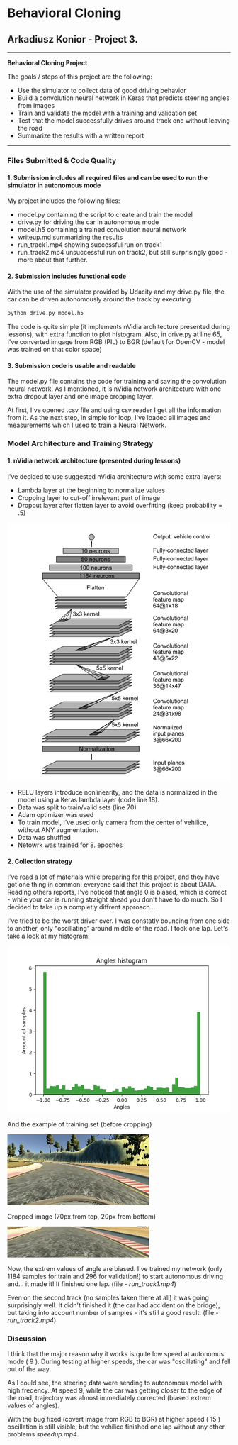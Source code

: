 # **Behavioral Cloning** 

## Arkadiusz Konior - Project 3.

---

**Behavioral Cloning Project**

The goals / steps of this project are the following:
* Use the simulator to collect data of good driving behavior
* Build a convolution neural network in Keras that predicts steering angles from images
* Train and validate the model with a training and validation set
* Test that the model successfully drives around track one without leaving the road
* Summarize the results with a written report


[//]: # (Image References)

[nvidia]: ./imgs/nVidia_model.png "Nvidia model architecture"
[histogram]: ./imgs/histogram.png "Angles' histogram"
[example]: ./imgs/data_example.jpg "Image data example"
[cropped]: ./imgs/data_example_cropped.jpg "Image data example"

---
### Files Submitted & Code Quality

#### 1. Submission includes all required files and can be used to run the simulator in autonomous mode

My project includes the following files:
* model.py containing the script to create and train the model
* drive.py for driving the car in autonomous mode
* model.h5 containing a trained convolution neural network 
* writeup.md summarizing the results
* run_track1.mp4 showing successful run on track1
* run_track2.mp4 unsuccessful run on track2, but still surprisingly good - more about that further.

#### 2. Submission includes functional code
With the use of the simulator provided by Udacity and my drive.py file, the car can be driven autonomously around the track by executing 
```sh
python drive.py model.h5
```
The code is quite simple (it implements nVidia architecture presented during lessons), with extra function to plot histogram. Also, in drive.py at line 65, I've converted imgage from RGB (PIL) to BGR (default  for OpenCV - model was trained on that color space)

#### 3. Submission code is usable and readable

The model.py file contains the code for training and saving the convolution neural network. As I mentioned, it is nVidia network architecture with one extra dropout layer and one image cropping layer.

At first, I've opened .csv file and using csv.reader I get all the information from it. As the next step, in simple for loop, I've loaded all images and measurements which I used to train a Neural Network.

### Model Architecture and Training Strategy

#### 1. nVidia network architecture (presented during lessons)

I've decided to use suggested nVidia architecture with some extra layers:
* Lambda layer at the beginning to normalize values
* Cropping layer to cut-off irrelevant part of image
* Dropout layer after flatten layer to avoid overfitting (keep probability = .5)

![Model][nvidia]

* RELU layers introduce nonlinearity, and the data is normalized in the model using a Keras lambda layer (code line 18). 
* Data was split to train/valid sets (line 70)
* Adam optimizer was used 
* To train model, I've used only camera from the center of vehilice, without ANY augmentation.
* Data was shuffled
* Netowrk was trained for 8. epoches

#### 2. Collection strategy

I've read a lot of materials while preparing for this project, and they have got one thing in common: everyone said that this project is about DATA. Reading others reports, I've noticed that angle 0 is biased, which is correct - while your car is running straight ahead you don't have to do much. So I decided to take up a completly diffrent approach... 

I've tried to be the worst driver ever. I was constatly bouncing from one side to another, only "oscillating" around middle of the road. I took one lap. Let's take a look at my histogram:

![Angles' histogram][histogram]

And the example of training set (before cropping)

![Example image - center][example]

Cropped image (70px from top, 20px from bottom)

![Example cropped image - center][cropped]


Now, the extrem values of angle are biased. I've trained my network (only 1184 samples for train and 296 for validation!) to start autonomous driving and... it made it! It finished one lap. (file  - *run_track1.mp4*)

Even on the second track (no samples taken there at all) it was going surprisingly well. It didn't finished it (the car had accident on the bridge), but taking into account number of samples - it's still a good result. (file  - *run_track2.mp4*)

### Discussion

I think that the major reason why it works is quite low speed at autonomus mode ( 9 ). During testing at higher speeds, the car was "oscillating" and fell out of the way.

As I could see, the steering data were sending to autonomous model with high freqency. At speed 9, while the car was getting closer to the edge of the road, trajectory was almost immediately corrected (biased extrem values of angles). 

With the bug fixed (covert image from RGB to BGR) at higher speed ( 15 ) oscillation is still visible, but the vehilice finished one lap without any other problems *speedup.mp4*.
